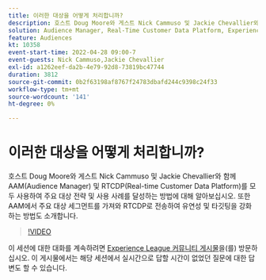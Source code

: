 ```yaml
---
title: 이러한 대상을 어떻게 처리합니까?
description: 호스트 Doug Moore와 게스트 Nick Cammuso 및 Jackie Chevallier와 함께 Audience Manager(AAM) 및 Real-time Customer Data Platform을 모두 사용하는 방법을 살펴보십시오. (설명은 60~160자 사이여야 함)
solution: Audience Manager, Real-Time Customer Data Platform, Experience Platform
feature: Audiences
kt: 10358
event-start-time: 2022-04-28 09:00-7
event-guests: Nick Cammuso,Jackie Chevallier
exl-id: a1262eef-da2b-4e79-92d8-73819bc47744
duration: 3812
source-git-commit: 0b2f63198af8767f24783dbafd244c9398c24f33
workflow-type: tm+mt
source-wordcount: '141'
ht-degree: 0%

---
```


# 이러한 대상을 어떻게 처리합니까?

호스트 Doug Moore와 게스트 Nick Cammuso 및 Jackie Chevallier와 함께 AAM(Audience Manager) 및 RTCDP(Real-time Customer Data Platform)를 모두 사용하여 주요 대상 전략 및 사용 사례를 달성하는 방법에 대해 알아보십시오. 또한 AAM에서 주요 대상 세그먼트를 가져와 RTCDP로 전송하여 유연성 및 타깃팅을 강화하는 방법도 소개합니다.

>[!VIDEO](https://video.tv.adobe.com/v/342611/?quality=12&learn=on)

이 세션에 대한 대화를 계속하려면 [Experience League 커뮤니티 게시물](https://experienceleaguecommunities.adobe.com/t5/adobe-audience-manager/experience-league-live-post-session-discussion-how-do-i-handle/m-p/450340?profile.language=ko#M419)을(를) 방문하십시오. 이 게시물에서는 해당 세션에서 실시간으로 답할 시간이 없었던 질문에 대한 답변도 할 수 있습니다.

